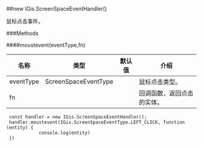 ##new IGis.ScreenSpaceEventHandler()  
  
鼠标点击事件。  
  
###Methods  
  
####moustevent(eventType,fn)  
  
名称|类型|默认值|介绍  
-|-|-|-      
eventType|ScreenSpaceEventType||鼠标点击类型。  
fn|||回调函数，返回点击的实体。  
  
     const handler = new IGis.ScreenSpaceEventHandler();
     handler.moustevent(IGis.ScreenSpaceEventType.LEFT_CLICK, function (entity) {
                console.log(entity)
     })